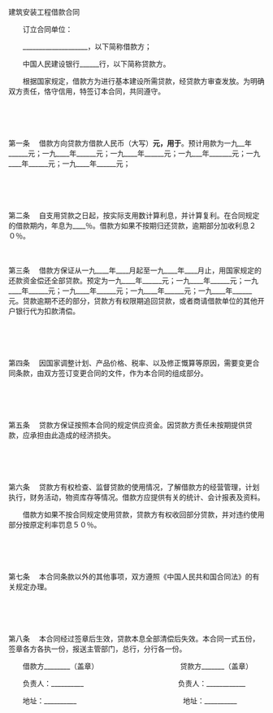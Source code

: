 



建筑安装工程借款合同



 

　　订立合同单位：　　　　　　　　　　　　　　　　　　　　　　　　　　　　　　　　

　　____________________，以下简称借款方；　　　　　　　　　　　　　　　　　　

　　中国人民建设银行______行，以下简称贷款方。　　　　　　　　　　　　　　　　

　　根据国家规定，借款方为进行基本建设所需贷款，经贷款方审查发放。为明确双方责任，恪守信用，特签订本合同，共同遵守。　　　　　　　　　　　　　　　　　　　　

　　

　　

第一条
　借款方向贷款方借款人民币（大写）______元，用于______。预计用款为一九__年______元；一九____年______元；一九____年______元；一九___年_______元；一九____年______元；一九____年______元；

　　

　　

第二条
　自支用贷款之日起，按实际支用数计算利息，并计算复利。在合同规定的借款期内，年息为____％。借款方如果不按期归还贷款，逾期部分加收利息２０％。　　

　　

第三条
　借款方保证从一九____年____月起至一九____年____月止，用国家规定的还款资金偿还全部贷款。预定为一九____年______元；一九____年______元；一九____年______元；一九____年______元；一九____年______元；一九____年______元。贷款逾期不还的部分，贷款方有权限期追回贷款，或者商请借款单位的其他开户银行代为扣款清偿。　　

　　

　　

第四条
　因国家调整计划、产品价格、税率、以及修正慨算等原因，需要变更合同条款，由双方签订变更合同的文件，作为本合同的组成部分。

　　

　　

第五条
　贷款方保证按照本合同的规定供应资金。因贷款方责任未按期提供贷款，应承担由此造成的经济损失。

　　

　　

第六条
　贷款方有权检查、监督贷款的使用情况，了解借款方的经营管理，计划执行，财务活动，物资库存等情况。借款方应提供有关的统计、会计报表及资料。

　　借款方如果不按合同规定使用贷款，贷款方有权收回部分贷款，并对违约使用部分按原定利率罚息５０％。　　　　　　　　　　　　　　　　　　　　　　　　　　　　　

　　

　　

第七条
　本合同条款以外的其他事项，双方遵照《中国人民共和国合同法》的有关规定办理。　　　　　　　　　　　　　　　　　　　　　　　　　　　　　　　　　　　

　　

　　

第八条
　本合同经过签章后生效，贷款本息全部清偿后失效。本合同一式五份，签章各方各执一份，报送主管部门，总行，分行各一份。　　　　　　　　　　　　　　　　　　

　　借款方________（盖章）　　　　　　　　　　　　贷款方_______（盖章）　　　

　　负责人：__________　　　　　　　　　　　　　 负责人：____________　　　　

　　地址：__________　　　　　　　　　　　　　　　地址：__________　　　　　　

　　　　　　　　　　　　　　